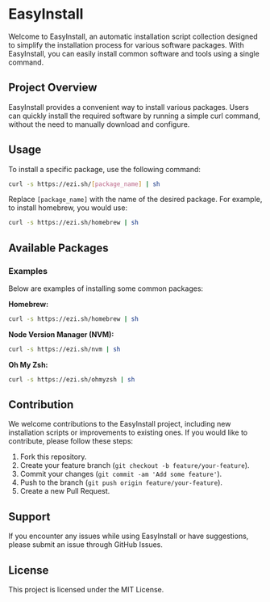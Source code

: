 # EasyInstall

Welcome to EasyInstall, an automatic installation script collection designed to simplify the installation process for various software packages. With EasyInstall, you can easily install common software and tools using a single command.

## Project Overview

EasyInstall provides a convenient way to install various packages. Users can quickly install the required software by running a simple curl command, without the need to manually download and configure.

## Usage

To install a specific package, use the following command:

```sh
curl -s https://ezi.sh/[package_name] | sh
```
Replace `[package_name]` with the name of the desired package. For example, to install homebrew, you would use:

```sh
curl -s https://ezi.sh/homebrew | sh
```

## Available Packages

### Examples

Below are examples of installing some common packages:

**Homebrew:**

```sh
curl -s https://ezi.sh/homebrew | sh
```

**Node Version Manager (NVM):**

```sh
curl -s https://ezi.sh/nvm | sh
```

**Oh My Zsh:**

```sh
curl -s https://ezi.sh/ohmyzsh | sh
```

## Contribution

We welcome contributions to the EasyInstall project, including new installation scripts or improvements to existing ones. If you would like to contribute, please follow these steps:

1. Fork this repository.
2. Create your feature branch (`git checkout -b feature/your-feature`).
3. Commit your changes (`git commit -am 'Add some feature'`).
4. Push to the branch (`git push origin feature/your-feature`).
5. Create a new Pull Request.

## Support

If you encounter any issues while using EasyInstall or have suggestions, please submit an issue through GitHub Issues.

## License

This project is licensed under the MIT License.
